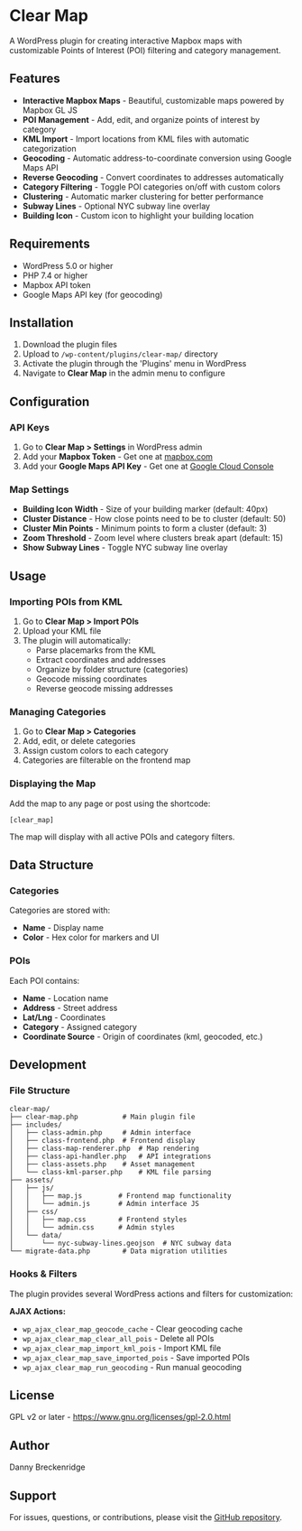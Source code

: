 # Clear Map

A WordPress plugin for creating interactive Mapbox maps with customizable Points of Interest (POI) filtering and category management.

## Features

- **Interactive Mapbox Maps** - Beautiful, customizable maps powered by Mapbox GL JS
- **POI Management** - Add, edit, and organize points of interest by category
- **KML Import** - Import locations from KML files with automatic categorization
- **Geocoding** - Automatic address-to-coordinate conversion using Google Maps API
- **Reverse Geocoding** - Convert coordinates to addresses automatically
- **Category Filtering** - Toggle POI categories on/off with custom colors
- **Clustering** - Automatic marker clustering for better performance
- **Subway Lines** - Optional NYC subway line overlay
- **Building Icon** - Custom icon to highlight your building location

## Requirements

- WordPress 5.0 or higher
- PHP 7.4 or higher
- Mapbox API token
- Google Maps API key (for geocoding)

## Installation

1. Download the plugin files
2. Upload to `/wp-content/plugins/clear-map/` directory
3. Activate the plugin through the 'Plugins' menu in WordPress
4. Navigate to **Clear Map** in the admin menu to configure

## Configuration

### API Keys

1. Go to **Clear Map > Settings** in WordPress admin
2. Add your **Mapbox Token** - Get one at [mapbox.com](https://www.mapbox.com/)
3. Add your **Google Maps API Key** - Get one at [Google Cloud Console](https://console.cloud.google.com/)

### Map Settings

- **Building Icon Width** - Size of your building marker (default: 40px)
- **Cluster Distance** - How close points need to be to cluster (default: 50)
- **Cluster Min Points** - Minimum points to form a cluster (default: 3)
- **Zoom Threshold** - Zoom level where clusters break apart (default: 15)
- **Show Subway Lines** - Toggle NYC subway line overlay

## Usage

### Importing POIs from KML

1. Go to **Clear Map > Import POIs**
2. Upload your KML file
3. The plugin will automatically:
   - Parse placemarks from the KML
   - Extract coordinates and addresses
   - Organize by folder structure (categories)
   - Geocode missing coordinates
   - Reverse geocode missing addresses

### Managing Categories

1. Go to **Clear Map > Categories**
2. Add, edit, or delete categories
3. Assign custom colors to each category
4. Categories are filterable on the frontend map

### Displaying the Map

Add the map to any page or post using the shortcode:

```
[clear_map]
```

The map will display with all active POIs and category filters.

## Data Structure

### Categories

Categories are stored with:
- **Name** - Display name
- **Color** - Hex color for markers and UI

### POIs

Each POI contains:
- **Name** - Location name
- **Address** - Street address
- **Lat/Lng** - Coordinates
- **Category** - Assigned category
- **Coordinate Source** - Origin of coordinates (kml, geocoded, etc.)

## Development

### File Structure

```
clear-map/
├── clear-map.php           # Main plugin file
├── includes/
│   ├── class-admin.php     # Admin interface
│   ├── class-frontend.php  # Frontend display
│   ├── class-map-renderer.php  # Map rendering
│   ├── class-api-handler.php   # API integrations
│   ├── class-assets.php    # Asset management
│   └── class-kml-parser.php    # KML file parsing
├── assets/
│   ├── js/
│   │   ├── map.js         # Frontend map functionality
│   │   └── admin.js       # Admin interface JS
│   ├── css/
│   │   ├── map.css        # Frontend styles
│   │   └── admin.css      # Admin styles
│   └── data/
│       └── nyc-subway-lines.geojson  # NYC subway data
└── migrate-data.php        # Data migration utilities
```

### Hooks & Filters

The plugin provides several WordPress actions and filters for customization:

**AJAX Actions:**
- `wp_ajax_clear_map_geocode_cache` - Clear geocoding cache
- `wp_ajax_clear_map_clear_all_pois` - Delete all POIs
- `wp_ajax_clear_map_import_kml_pois` - Import KML file
- `wp_ajax_clear_map_save_imported_pois` - Save imported POIs
- `wp_ajax_clear_map_run_geocoding` - Run manual geocoding

## License

GPL v2 or later - https://www.gnu.org/licenses/gpl-2.0.html

## Author

Danny Breckenridge

## Support

For issues, questions, or contributions, please visit the [GitHub repository](https://github.com/dbreck/clear-map).
